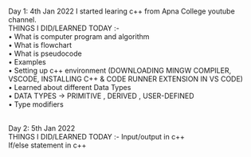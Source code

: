 <br>Day 1: 4th Jan 2022
I started learing c++ from Apna College youtube channel.<br>
THINGS I DID/LEARNED TODAY :- <br>
• What is computer program and algorithm<br>
• What is flowchart<br>
• What is pseudocode<br>
• Examples<br>
• Setting up c++ environment (DOWNLOADING MINGW COMPILER, VSCODE, INSTALLING C++ & CODE RUNNER EXTENSION IN VS CODE)<br>
• Learned about different Data Types<br>
• DATA TYPES -> PRIMITIVE , DERIVED , USER-DEFINED<br>
• Type modifiers<br>

<br>Day 2: 5th Jan 2022<br>
THINGS I DID/LEARNED TODAY :-
Input/output in c++<br>
If/else statement in c++
